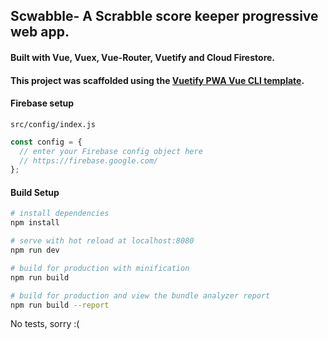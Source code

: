 ## Scwabble- A Scrabble score keeper progressive web app.

#### Built with Vue, Vuex, Vue-Router, Vuetify and Cloud Firestore.

#### This project was scaffolded using the [Vuetify PWA Vue CLI template](https://vuetifyjs.com/vuetify/quick-start).

#### Firebase setup

`src/config/index.js`

```js
const config = {
  // enter your Firebase config object here
  // https://firebase.google.com/
};
```

#### Build Setup

```bash
# install dependencies
npm install

# serve with hot reload at localhost:8080
npm run dev

# build for production with minification
npm run build

# build for production and view the bundle analyzer report
npm run build --report
```

No tests, sorry :(

